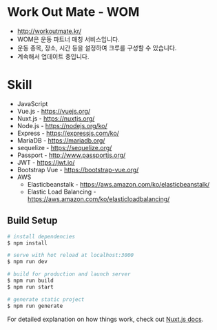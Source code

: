 # Work Out Mate - WOM
* http://workoutmate.kr/
* WOM은 운동 파트너 매칭 서비스입니다.
* 운동 종목, 장소, 시간 등을 설정하여 크루를 구성할 수 있습니다.
* 계속해서 업데이트 중입니다.
# Skill
* JavaScript
* Vue.js - https://vuejs.org/
* Nuxt.js - https://nuxtjs.org/
* Node.js - https://nodejs.org/ko/
* Express - https://expressjs.com/ko/
* MariaDB - https://mariadb.org/
* sequelize - https://sequelize.org/
* Passport - http://www.passportjs.org/
* JWT - https://jwt.io/
* Bootstrap Vue - https://bootstrap-vue.org/
* AWS
  * Elasticbeanstalk - https://aws.amazon.com/ko/elasticbeanstalk/
  * Elastic Load Balancing - https://aws.amazon.com/ko/elasticloadbalancing/

## Build Setup

```bash
# install dependencies
$ npm install

# serve with hot reload at localhost:3000
$ npm run dev

# build for production and launch server
$ npm run build
$ npm run start

# generate static project
$ npm run generate
```

For detailed explanation on how things work, check out [Nuxt.js docs](https://nuxtjs.org).
